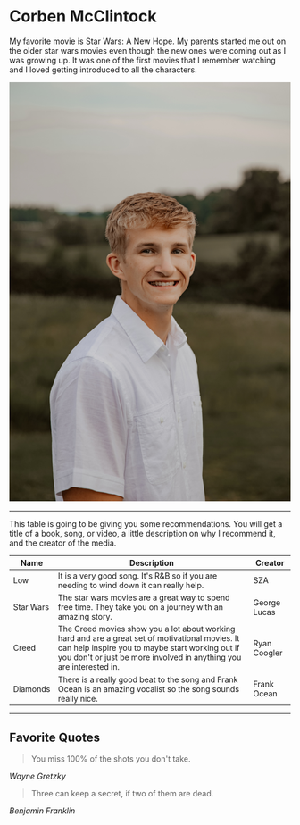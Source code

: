 # Corben McClintock

My favorite movie is Star Wars: A New Hope. 
My parents started me out on the older star wars movies even though the new ones were coming out as I was growing up. 
It was one of the first movies that I remember watching and I loved getting introduced to all the characters. 


![Image of Myself](selfphoto.jpg)

---

This table is going to be giving you some recommendations.
You will get a title of a book, song, or video, a little description on why I recommend it, and the creator of the media.

| Name | Description | Creator |
| --- | --- | --- |
| Low | It is a very good song. It's R&B so if you are needing to wind down it can really help. | SZA |
| Star Wars | The star wars movies are a great way to spend free time. They take you on a journey with an amazing story. | George Lucas | 
| Creed | The Creed movies show you a lot about working hard and are a great set of motivational movies. It can help inspire you to maybe start working out if you don't or just be more involved in anything you are interested in. | Ryan Coogler |
| Diamonds | There is a really good beat to the song and Frank Ocean is an amazing vocalist so the song sounds really nice. | Frank Ocean |

---

## Favorite Quotes

> You miss 100% of the shots you don't take.

*Wayne Gretzky*

> Three can keep a secret, if two of them are dead.

*Benjamin Franklin*